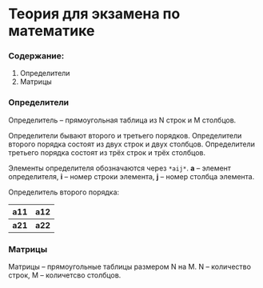 # Теория для экзамена по математике

### Содержание:
1. Определители
2. Матрицы


### Определители
Определитель – прямоугольная таблица из N строк и M столбцов.

Определители бывают второго и третьего порядков.
Определители второго порядка состоят из двух строк и двух столбцов.
Определители третьего порядка состоят из трёх строк и трёх столбцов.

Элементы определителя обозначаются через `*aij*`.
**a** – элемент определителя, **i** – номер строки элемента, **j** – номер столбца элемента.

Определитель второго порядка:

| **a11** | **a12** |
| ------  |:-------:|
| **a21** | **a22** |

### Матрицы
Матрицы – прямоугольные таблицы размером N на M. N – количество строк, M – количетсво столбцов.

